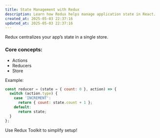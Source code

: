 ```yaml
---
title: State Management with Redux
description: Learn how Redux helps manage application state in React.
created_at: 2025-05-03 22:37:16
updated_at: 2025-05-03 22:37:16
---
```


Redux centralizes your app’s state in a single store.

### Core concepts:
- Actions
- Reducers
- Store

Example:

```js
const reducer = (state = { count: 0 }, action) => {
  switch (action.type) {
    case 'INCREMENT':
      return { count: state.count + 1 };
    default:
      return state;
  }
};
```

Use Redux Toolkit to simplify setup!
